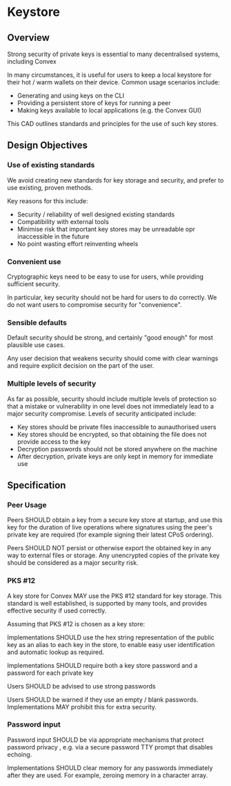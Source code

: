 # Keystore

## Overview

Strong security of private keys is essential to many decentralised systems, including Convex

In many circumstances, it is useful for users to keep a local keystore for their hot / warm wallets on their device. Common usage scenarios include:
- Generating and using keys on the CLI
- Providing a persistent store of keys for running a peer
- Making keys available to local applications (e.g. the Convex GUI)

This CAD outlines standards and principles for the use of such key stores.

## Design Objectives

### Use of existing standards

We avoid creating new standards for key storage and security, and prefer to use existing, proven methods.

Key reasons for this include:
- Security / reliability of well designed existing standards
- Compatibility with external tools
- Minimise risk that important key stores may be unreadable opr inaccessible in the future
- No point wasting effort reinventing wheels

### Convenient use

Cryptographic keys need to be easy to use for users, while providing sufficient security. 

In particular, key security should not be hard for users to do correctly. We do not want users to compromise security for "convenience".

### Sensible defaults

Default security should be strong, and certainly "good enough" for most plausible use cases.

Any user decision that weakens security should come with clear warnings and require explicit decision on the part of the user. 

### Multiple levels of security

As far as possible, security should include multiple levels of protection so that a mistake or vulnerability in one level does not immediately lead to a major security compromise. Levels of security anticipated include:
- Key stores should be private files inaccessible to aunauthorised users
- Key stores should be encrypted, so that obtaining the file does not provide access to the key
- Decryption passwords should not be stored anywhere on the machine
- After decryption, private keys are only kept in memory for immediate use

## Specification

### Peer Usage

Peers SHOULD obtain a key from a secure key store at startup, and use this key for the duration of live operations where signatures using the peer's private key are required (for example signing their latest CPoS ordering).

Peers SHOULD NOT persist or otherwise export the obtained key in any way to external files or storage. Any unencrypted copies of the private key should be considered as a major security risk.

### PKS #12

A key store for Convex MAY use the PKS #12 standard for key storage. This standard is well established, is supported by many tools, and provides effective security if used correctly.

Assuming that PKS #12 is chosen as a key store:

Implementations SHOULD use the hex string representation of the public key as an alias to each key in the store, to enable easy user identification and automatic lookup as required.

Implementations SHOULD require both a key store password and a password for each private key

Users SHOULD be advised to use strong passwords

Users SHOULD be warned if they use an empty / blank passwords. Implementations MAY prohibit this for extra security.

### Password input

Password input SHOULD be via appropriate mechanisms that protect password privacy , e.g. via a secure password TTY prompt that disables echoing.

Implementations SHOULD clear memory for any passwords immediately after they are used. For example, zeroing memory in a character array.
